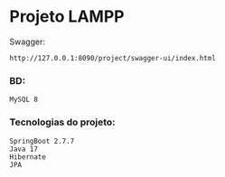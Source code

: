 # Projeto LAMPP

Swagger:
```
http://127.0.0.1:8090/project/swagger-ui/index.html
```

### BD:
```
MySQL 8
```

### Tecnologias do projeto:
```
SpringBoot 2.7.7
Java 17
Hibernate
JPA
```